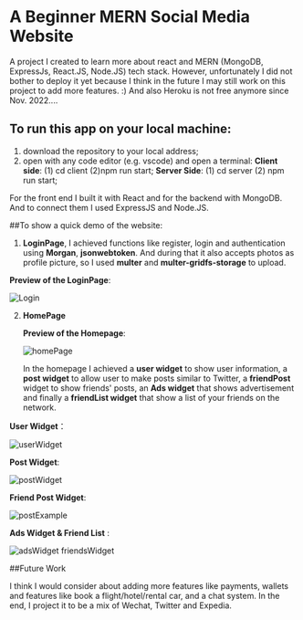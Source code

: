 # A Beginner MERN Social Media Website

A project I created to learn more about react and MERN (MongoDB, ExpressJs, React.JS, Node.JS) tech stack.
However, unfortunately I did not bother to deploy it yet because I think in the future I may still work on this project to add more features. :)
And also Heroku is not free anymore since Nov. 2022....

## To run this app on your local machine:

1. download the repository to your local address;
2. open with any code editor (e.g. vscode) and open a terminal: 
      **Client side**: (1) cd client (2)npm run start; 
      **Server Side**: (1) cd server (2) npm run start;

For the front end I built it with React and for the backend with MongoDB. 
And to connect them I used ExpressJS and Node.JS.

##To show a quick demo of the website:

1. **LoginPage**, I achieved functions like register, login and authentication using **Morgan**, **jsonwebtoken**.
And during that it also accepts photos as profile picture, so I used **multer** and **multer-gridfs-storage** to upload.

**Preview of the LoginPage**:

![Login](https://user-images.githubusercontent.com/45551363/211432682-515c3ea3-2b6e-4019-9d35-412e67a1b6f0.PNG)

2. **HomePage**

   **Preview of the Homepage**:
   
   ![homePage](https://user-images.githubusercontent.com/45551363/211433355-d2744ec1-8903-4051-9929-b9cdef987a71.PNG)
   
   In the homepage I achieved a **user widget** to show user information, a **post widget** to allow user to make posts similar to Twitter, a **friendPost** widget to show friends' posts, an **Ads widget** that shows advertisement and finally a **friendList widget** that show a list of your friends on the network.
   
  **User Widget**：
  
  ![userWidget](https://user-images.githubusercontent.com/45551363/211433907-1398eba5-c503-43a5-a6ae-ad1412fb3dfe.PNG)
  
  **Post Widget**:
  
  ![postWidget](https://user-images.githubusercontent.com/45551363/211434049-74756a19-d5ff-4fb9-99d9-d114f1775b67.PNG)
  
  **Friend Post Widget**:
   
 ![postExample](https://user-images.githubusercontent.com/45551363/211434214-6ed984c2-8780-44e2-adc2-0eef28442e58.PNG)
 
  **Ads Widget & Friend List** :
  
  
  ![adsWidget   friendsWidget](https://user-images.githubusercontent.com/45551363/211434383-c6ba4e08-7027-4aa5-b045-b3a4833e3dbb.PNG)


##Future Work

I think I would consider about adding more features like payments, wallets and features like book a flight/hotel/rental car, and a chat system.
In the end, I project it to be a mix of Wechat, Twitter and Expedia.
  

